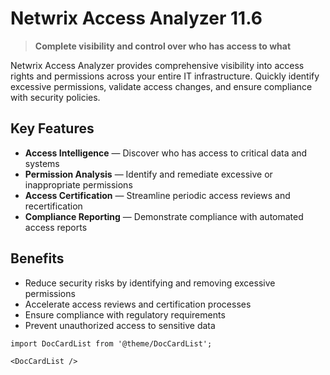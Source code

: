 # Netwrix Access Analyzer 11.6

> **Complete visibility and control over who has access to what**

Netwrix Access Analyzer provides comprehensive visibility into access rights and permissions across your entire IT infrastructure. Quickly identify excessive permissions, validate access changes, and ensure compliance with security policies.

## Key Features

- **Access Intelligence** — Discover who has access to critical data and systems
- **Permission Analysis** — Identify and remediate excessive or inappropriate permissions
- **Access Certification** — Streamline periodic access reviews and recertification
- **Compliance Reporting** — Demonstrate compliance with automated access reports

## Benefits

- Reduce security risks by identifying and removing excessive permissions
- Accelerate access reviews and certification processes
- Ensure compliance with regulatory requirements
- Prevent unauthorized access to sensitive data

```mdx-code-block
import DocCardList from '@theme/DocCardList';

<DocCardList />
```
